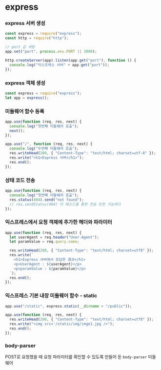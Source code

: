 # express

### express 서버 생성

```js
const express = require("express");
const http = require("http");

// port 값 세팅
app.set("port", process.env.PORT || 3000);

http.createServer(app).listen(app.get("port"), function () {
  console.log("익스프레스 서버" + app.get("port"));
});
```

### express 객체 생성

```js
const express = require("express");
let app = express();
```

### 미들웨어 함수 등록

```js
app.use(function (req, res, next) {
  console.log("첫번째 미들웨어 호출");
  next();
});

app.use("/", function (req, res, next) {
  console.log("두번째 미들웨어 호출");
  res.writeHead(200, { "Content-Type": "text/html; charset=utf-8" });
  res.write("<h1>Express 서버</h1>");
  res.end();
});
```

### 상태 코드 전송

```js
app.use(function (req, res, next) {
  console.log("첫번째 미들웨어 호출");
  res.status(404).send("not found");
  // res.sendStatus(404) 이 메소드를 통한 전송 또한 가능하다
});
```

### 익스프레스에서 요청 객체에 추가한 헤더와 파라미터

```js
app.use(function (req, res, next) {
  let userAgent = req.header("User-Agent");
  let paramValue = req.query.name;

  res.writeHead(200, { "Content-Type": "text/html; charset=utf8" });
  res.write(`
    <h1>Express 서버에서 응답한 결과</h1>
    <p>UserAgent : ${userAgent}</p>
    <p>paramValue : ${paramValue}</p>
  `);
  res.end();
});
```

### 익스프레스 기본 내장 미들웨어 함수 - static

```js
app.use("/static", express.static(__dirname + "/public"));

app.use(function (req, res, next) {
  res.writeHead(200, { "Content-Type": "text/html; charset=utf8" });
  res.write("<img src='/static/img/imge1.jpg />");
  res.end();
});
```

### body-parser

POST로 요청했을 때 요청 파라미터를 확인할 수 있도록 만들어 둔 `body-parser` 미들웨어
